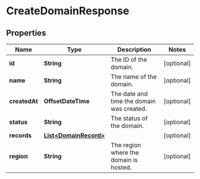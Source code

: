 

# CreateDomainResponse


## Properties

| Name | Type | Description | Notes |
|------------ | ------------- | ------------- | -------------|
|**id** | **String** | The ID of the domain. |  [optional] |
|**name** | **String** | The name of the domain. |  [optional] |
|**createdAt** | **OffsetDateTime** | The date and time the domain was created. |  [optional] |
|**status** | **String** | The status of the domain. |  [optional] |
|**records** | [**List&lt;DomainRecord&gt;**](DomainRecord.md) |  |  [optional] |
|**region** | **String** | The region where the domain is hosted. |  [optional] |




